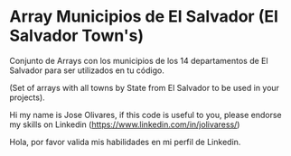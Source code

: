 # Array Municipios de El Salvador (El Salvador Town's)


Conjunto de  Arrays con los municipios de los 14 departamentos de El Salvador para ser utilizados en tu código.

(Set of arrays  with all towns by State  from El Salvador to be used in your projects). 
    

 Hi my name is Jose Olivares, if this code is useful to you, please endorse my skills on Linkedin (https://www.linkedin.com/in/jolivaress/)
 
 Hola, por favor valida mis habilidades en mi perfil de Linkedin.
